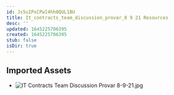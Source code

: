 ```yaml
---
id: Js5uIPxCPwI4hh8QUL1BU
title: It_contracts_team_discussion_provar_8 9 21 Resources
desc: ''
updated: 1645225706395
created: 1645225706395
stub: false
isDir: true
---
```

## Imported Assets
- ![IT Contracts Team Discussion Provar 8-9-21.jpg](/assets/it-contracts-team-discussion-provar-8-9-21.jpg)
